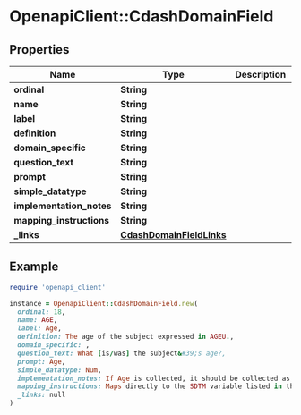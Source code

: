 # OpenapiClient::CdashDomainField

## Properties

| Name | Type | Description | Notes |
| ---- | ---- | ----------- | ----- |
| **ordinal** | **String** |  | [optional] |
| **name** | **String** |  | [optional] |
| **label** | **String** |  | [optional] |
| **definition** | **String** |  | [optional] |
| **domain_specific** | **String** |  | [optional] |
| **question_text** | **String** |  | [optional] |
| **prompt** | **String** |  | [optional] |
| **simple_datatype** | **String** |  | [optional] |
| **implementation_notes** | **String** |  | [optional] |
| **mapping_instructions** | **String** |  | [optional] |
| **_links** | [**CdashDomainFieldLinks**](CdashDomainFieldLinks.md) |  | [optional] |

## Example

```ruby
require 'openapi_client'

instance = OpenapiClient::CdashDomainField.new(
  ordinal: 18,
  name: AGE,
  label: Age,
  definition: The age of the subject expressed in AGEU.,
  domain_specific: ,
  question_text: What [is/was] the subject&#39;s age?,
  prompt: Age,
  simple_datatype: Num,
  implementation_notes: If Age is collected, it should be collected as a number and, to be correctly interpreted, the age value should be associated to a variable for the Age Unit. It may be necessary to know when the age was collected as an age may need to be recalculated for analysis, such as deriving age at a reference start time (RFSTDTC for SDTM). BRTHDTC may not be available in all cases (due to subject privacy concerns). If AGE is collected, then it is recommended that the date of collection also be recorded, either separately or by association to the date of the visit.,
  mapping_instructions: Maps directly to the SDTM variable listed in the column with the heading &quot;SDTM Target&quot;.,
  _links: null
)
```

